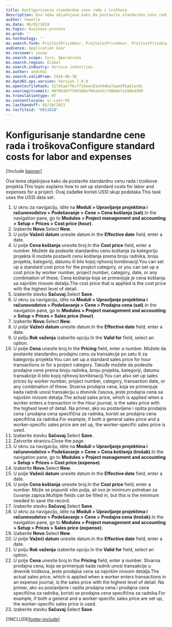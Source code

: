 ```yaml
---
title: Konfigurisanje standardne cene rada i troškova
description: Ova tema objašnjava kako da postavite standardnu cenu rada i troškove projekta.
author: Yowelle
ms.date: 08/02/2019
ms.topic: business-process
ms.prod: ''
ms.technology: ''
ms.search.form: ProjCostPriceHour, ProjSalesPriceHour, ProjCostPriceExpense, ProjSalesPriceCost
audience: Application User
ms.reviewer: josaw
ms.search.scope: Core, Operations
ms.search.region: Global
ms.search.industry: Service industries
ms.author: andchoi
ms.search.validFrom: 2016-06-30
ms.dyn365.ops.version: Version 7.0.0
ms.openlocfilehash: 517e5ae776cff18aec81e5446a7aaedfba61ac0c
ms.sourcegitcommit: 40f68387f594180af64a5e5c748b6efa188bd300
ms.translationtype: HT
ms.contentlocale: sr-Latn-RS
ms.lasthandoff: 05/10/2021
ms.locfileid: "6011028"
---
```

# <a name="configure-standard-costs-for-labor-and-expenses"></a><span data-ttu-id="09b3a-103">Konfigurisanje standardne cene rada i troškova</span><span class="sxs-lookup"><span data-stu-id="09b3a-103">Configure standard costs for labor and expenses</span></span>

[!include [banner](../../includes/banner.md)]

<span data-ttu-id="09b3a-104">Ova tema objašnjava kako da postavite standardnu cenu rada i troškove projekta.</span><span class="sxs-lookup"><span data-stu-id="09b3a-104">This topic explains how to set up standard costs for labor and expenses for a project.</span></span> <span data-ttu-id="09b3a-105">Ovaj zadatke koristi USSI skup podataka.</span><span class="sxs-lookup"><span data-stu-id="09b3a-105">This task uses the USSI data set.</span></span>

1. <span data-ttu-id="09b3a-106">U oknu za navigaciju, idite na **Moduli > Upravljanje projektima i računovodstvo > Podešavanje > Cene > Cena koštanja (sat)**.</span><span class="sxs-lookup"><span data-stu-id="09b3a-106">In the navigation pane, go to **Modules > Project management and accounting > Setup > Prices > Cost price (hour)**.</span></span>
2. <span data-ttu-id="09b3a-107">Izaberite **Novo**.</span><span class="sxs-lookup"><span data-stu-id="09b3a-107">Select **New**.</span></span>
3. <span data-ttu-id="09b3a-108">U polje **Važeći datum** unesite datum.</span><span class="sxs-lookup"><span data-stu-id="09b3a-108">In the **Effective date** field, enter a date.</span></span>
4. <span data-ttu-id="09b3a-109">U polje **Cena koštanja** unesite broj.</span><span class="sxs-lookup"><span data-stu-id="09b3a-109">In the **Cost price** field, enter a number.</span></span> <span data-ttu-id="09b3a-110">Možete da podesite standardnu cenu koštanja za kategoriju projekta ili možete postaviti cenu koštanja prema broju radnika, broju projekta, kategoriji, datumu ili bilo kojoj njihovoj kombinaciji.</span><span class="sxs-lookup"><span data-stu-id="09b3a-110">You can set up a standard cost price for the project category, or you can set up a cost price by worker number, project number, category, date, or any combination of these.</span></span> <span data-ttu-id="09b3a-111">Cena koštanja koja se primenjuje je cena koštanja sa najvišim nivoom detalja.</span><span class="sxs-lookup"><span data-stu-id="09b3a-111">The cost price that is applied is the cost price with the highest level of detail.</span></span>  
5. <span data-ttu-id="09b3a-112">Izaberite stavku **Sačuvaj**.</span><span class="sxs-lookup"><span data-stu-id="09b3a-112">Select **Save**.</span></span>
6. <span data-ttu-id="09b3a-113">U oknu za navigaciju, idite na **Moduli > Upravljanje projektima i računovodstvo > Podešavanje > Cene > Prodajna cena (sat)**.</span><span class="sxs-lookup"><span data-stu-id="09b3a-113">In the navigation pane, go to **Modules > Project management and accounting > Setup > Prices > Sales price (hour)**.</span></span>
7. <span data-ttu-id="09b3a-114">Izaberite **Novo**.</span><span class="sxs-lookup"><span data-stu-id="09b3a-114">Select **New**.</span></span>
8. <span data-ttu-id="09b3a-115">U polje **Važeći datum** unesite datum.</span><span class="sxs-lookup"><span data-stu-id="09b3a-115">In the **Effective date** field, enter a date.</span></span>
9. <span data-ttu-id="09b3a-116">U polju **Rok važenja** izaberite opciju.</span><span class="sxs-lookup"><span data-stu-id="09b3a-116">In the **Valid for** field, select an option.</span></span>
10. <span data-ttu-id="09b3a-117">U polje **Cena** unesite broj.</span><span class="sxs-lookup"><span data-stu-id="09b3a-117">In the **Pricing** field, enter a number.</span></span> <span data-ttu-id="09b3a-118">Možete da postavite standardnu prodajnu cenu za transakcije po satu ili za kategoriju projekta.</span><span class="sxs-lookup"><span data-stu-id="09b3a-118">You can set up a standard sales price for hour transactions or for a project category.</span></span> <span data-ttu-id="09b3a-119">Takođe možete da podesite prodajne cene prema broju radnika, broju projekta, kategoriji, datumu transakcije ili bilo kojoj njihovoj kombinaciji.</span><span class="sxs-lookup"><span data-stu-id="09b3a-119">You can also set up sales prices by worker number, project number, category, transaction date, or any combination of these.</span></span> <span data-ttu-id="09b3a-120">Stvarna prodajna cena, koja se primenjuje kada radnik unosi transakciju u dnevnik časova, jeste prodajna cena sa najvišim nivoom detalja.</span><span class="sxs-lookup"><span data-stu-id="09b3a-120">The actual sales price, which is applied when a worker enters a transaction in the Hour journal, is the sales price with the highest level of detail.</span></span> <span data-ttu-id="09b3a-121">Na primer, ako su postavljene i opšta prodajna cena i prodajna cena specifična za radnika, koristi se prodajna cena specifična za radnika.</span><span class="sxs-lookup"><span data-stu-id="09b3a-121">For example, if both a general sales price and a worker-specific sales price are set up, the worker-specific sales price is used.</span></span>  
11. <span data-ttu-id="09b3a-122">Izaberite stavku **Sačuvaj**.</span><span class="sxs-lookup"><span data-stu-id="09b3a-122">Select **Save**.</span></span>
12. <span data-ttu-id="09b3a-123">Zatvorite stranicu.</span><span class="sxs-lookup"><span data-stu-id="09b3a-123">Close the page.</span></span>
13. <span data-ttu-id="09b3a-124">U oknu za navigaciju, idite na **Moduli > Upravljanje projektima i računovodstvo > Podešavanje > Cene > Cena koštanja (trošak)**.</span><span class="sxs-lookup"><span data-stu-id="09b3a-124">In the navigation pane, go to **Modules > Project management and accounting > Setup > Prices > Cost price (expense)**.</span></span>
14. <span data-ttu-id="09b3a-125">Izaberite **Novo**.</span><span class="sxs-lookup"><span data-stu-id="09b3a-125">Select **New**.</span></span>
15. <span data-ttu-id="09b3a-126">U polje **Važeći datum** unesite datum.</span><span class="sxs-lookup"><span data-stu-id="09b3a-126">In the **Effective date** field, enter a date.</span></span>
16. <span data-ttu-id="09b3a-127">U polje **Cena koštanja** unesite broj.</span><span class="sxs-lookup"><span data-stu-id="09b3a-127">In the **Cost price** field, enter a number.</span></span> <span data-ttu-id="09b3a-128">Može se popuniti više polja, ali ovo je minimum potreban za čuvanje zapisa.</span><span class="sxs-lookup"><span data-stu-id="09b3a-128">Multiple fields can be filled in, but this is the minimum needed to save the record.</span></span>  
17. <span data-ttu-id="09b3a-129">Izaberite stavku **Sačuvaj**.</span><span class="sxs-lookup"><span data-stu-id="09b3a-129">Select **Save**.</span></span>
18. <span data-ttu-id="09b3a-130">U oknu za navigaciju, idite na **Moduli > Upravljanje projektima i računovodstvo > Podešavanje > Cene > Prodajna cena (trošak)**.</span><span class="sxs-lookup"><span data-stu-id="09b3a-130">In the navigation pane, go to **Modules > Project management and accounting > Setup > Prices > Sales price (expense)**.</span></span>
19. <span data-ttu-id="09b3a-131">Izaberite **Novo**.</span><span class="sxs-lookup"><span data-stu-id="09b3a-131">Select **New**.</span></span>
20. <span data-ttu-id="09b3a-132">U polje **Važeći datum** unesite datum.</span><span class="sxs-lookup"><span data-stu-id="09b3a-132">In the **Effective date** field, enter a date.</span></span>
21. <span data-ttu-id="09b3a-133">U polju **Rok važenja** izaberite opciju.</span><span class="sxs-lookup"><span data-stu-id="09b3a-133">In the **Valid for** field, select an option.</span></span>
22. <span data-ttu-id="09b3a-134">U polje **Cena** unesite broj.</span><span class="sxs-lookup"><span data-stu-id="09b3a-134">In the **Pricing** field, enter a number.</span></span> <span data-ttu-id="09b3a-135">Stvarna prodajna cena, koja se primenjuje kada radnik unosi transakcije u dnevnik troškova, jeste prodajna cena sa najvišim nivoom detalja.</span><span class="sxs-lookup"><span data-stu-id="09b3a-135">The actual sales price, which is applied when a worker enters transactions in an expense journal, is the sales price with the highest level of detail.</span></span> <span data-ttu-id="09b3a-136">Na primer, ako su postavljene i opšta prodajna cena i prodajna cena specifična za radnika, koristi se prodajna cena specifična za radnika.</span><span class="sxs-lookup"><span data-stu-id="09b3a-136">For example, if both a general and a worker-specific sales price are set up, the worker-specific sales price is used.</span></span>  
23. <span data-ttu-id="09b3a-137">Izaberite stavku **Sačuvaj**.</span><span class="sxs-lookup"><span data-stu-id="09b3a-137">Select **Save**.</span></span>



[!INCLUDE[footer-include](../../includes/footer-banner.md)]